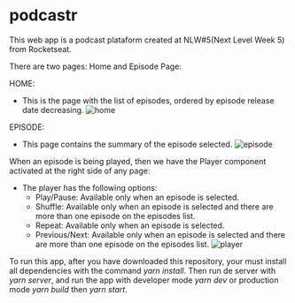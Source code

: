 # podcastr

This web app is a podcast plataform created at NLW#5(Next Level Week 5) from Rocketseat.

There are two pages: Home and Episode Page:

HOME:
 - This is the page with the list of episodes, ordered by episode release date decreasing.
![home](https://user-images.githubusercontent.com/32073399/116146633-149c2180-a6b5-11eb-90b1-8c45a07756f1.png)

EPISODE:
 - This page contains the summary of the episode selected.
![episode](https://user-images.githubusercontent.com/32073399/116146722-30072c80-a6b5-11eb-9d96-920f8145c94d.png)

When an episode is being played, then we have the Player component activated at the right side of any page:
 - The player has the following options: 
   - Play/Pause: Available only when an episode is selected.
   - Shuffle: Available only when an episode is selected and there are more than one episode on the episodes list.
   - Repeat: Available only when an episode is selected.
   - Previous/Next: Available only when an episode is selected and there are more than one episode on the episodes list.
![player](https://user-images.githubusercontent.com/32073399/116147011-8d02e280-a6b5-11eb-8489-47e5b5901d5c.png)


To run this app, after you have downloaded this repository, your must install all dependencies with the command _yarn install_. Then run de server with _yarn server_, and run the app with developer mode _yarn dev_ or production mode _yarn build_ then _yarn start_.
